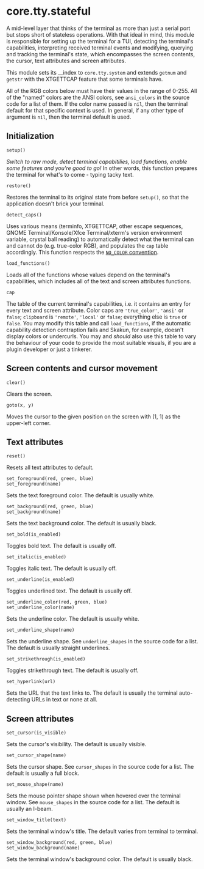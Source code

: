 # core.tty.stateful

A mid-level layer that thinks of the terminal as more than just a serial port
but stops short of stateless operations. With that ideal in mind, this module is
responsible for setting up the terminal for a TUI, detecting the terminal's
capabilities, interpreting received terminal events and modifying, querying and
tracking the terminal's state, which encompasses the screen contents, the
cursor, text attributes and screen attributes.

This module sets its __index to `core.tty.system` and extends `getnum` and
`getstr` with the XTGETTCAP feature that some terminals have.

All of the RGB colors below must have their values in the range of 0-255. All
of the "named" colors are the ANSI colors, see `ansi_colors` in the source code
for a list of them. If the color name passed is `nil`, then the terminal default
for that specific context is used. In general, if any other type of argument is
`nil`, then the terminal default is used.

## Initialization

    setup()

*Switch to raw mode, detect terminal capabitilies, load functions, enable some
features and you're good to go!* In other words, this function prepares the
terminal for what's to come - typing tacky text.

    restore()

Restores the terminal to its original state from before `setup()`, so that the
application doesn't brick your terminal.

    detect_caps()

Uses various means (terminfo, XTGETTCAP, other escape sequences, GNOME
Terminal/Konsole/Xfce Terminal/xterm's version environment variable, crystal
ball reading) to automatically detect what the terminal can and cannot do (e.g.
true-color RGB), and populates the `cap` table accordingly. This function
respects the [`NO_COLOR` convention](https://no-color.org/).

    load_functions()

Loads all of the functions whose values depend on the terminal's capabilities,
which includes all of the text and screen attributes functions.

    cap

The table of the current terminal's capabilities, i.e. it contains an entry for
every text and screen attribute. Color caps are `'true_color'`, `'ansi'` or
`false`; `clipboard` is `'remote'`, `'local'` or `false`; everything else is
`true` or `false`. You may modify this table and call `load_functions`, if the
automatic capability detection contraption fails and Skakun, for example,
doesn't display colors or undercurls. You may and *should* also use this table
to vary the behaviour of your code to provide the most suitable visuals, if you
are a plugin developer or just a tinkerer.

## Screen contents and cursor movement

    clear()

Clears the screen.

    goto(x, y)

Moves the cursor to the given position on the screen with (1, 1) as the
upper-left corner.

## Text attributes

    reset()

Resets all text attributes to default.

    set_foreground(red, green, blue)
    set_foreground(name)

Sets the text foreground color. The default is usually white.

    set_background(red, green, blue)
    set_background(name)

Sets the text background color. The default is usually black.

    set_bold(is_enabled)

Toggles bold text. The default is usually off.

    set_italic(is_enabled)

Toggles italic text. The default is usually off.

    set_underline(is_enabled)

Toggles underlined text. The default is usually off.

    set_underline_color(red, green, blue)
    set_underline_color(name)

Sets the underline color. The default is usually white.

    set_underline_shape(name)

Sets the underline shape. See `underline_shapes` in the source code for a list.
The default is usually straight underlines.

    set_strikethrough(is_enabled)

Toggles strikethrough text. The default is usually off.

    set_hyperlink(url)

Sets the URL that the text links to. The default is usually the terminal
auto-detecting URLs in text or none at all.

## Screen attributes

    set_cursor(is_visible)

Sets the cursor's visibility. The default is usually visible.

    set_cursor_shape(name)

Sets the cursor shape. See `cursor_shapes` in the source code for a list. The
default is usually a full block.

    set_mouse_shape(name)

Sets the mouse pointer shape shown when hovered over the terminal window. See
`mouse_shapes` in the source code for a list. The default is usually an I-beam.

    set_window_title(text)

Sets the terminal window's title. The default varies from terminal to terminal.

    set_window_background(red, green, blue)
    set_window_background(name)

Sets the terminal window's background color. The default is usually black.
